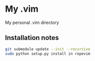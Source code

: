 My .vim
=======

My personal .vim directory

Installation notes
------------------

```sh
git submodule update --init --recursive
sudo python setup.py install in ropevim
```
